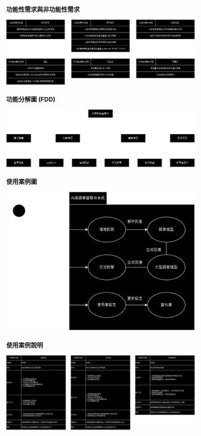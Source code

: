 ### 功能性需求與非功能性需求
![工作分解結構清單](./img/system_requirement.png)

### 功能分解圖 (FDD)
![功能分解圖](./img/FDD.png)

### 使用案例圖
![使用案例圖](./img/use_case.png)

### 使用案例說明
![使用案例說明](./img/use_case_descriptions.png)
